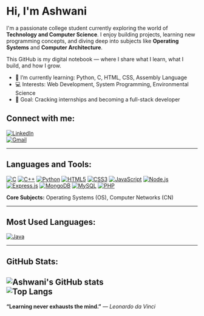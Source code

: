 # Hi, I'm Ashwani

I'm a passionate college student currently exploring the world of **Technology and Computer Science**. I enjoy building projects, learning new programming concepts, and diving deep into subjects like **Operating Systems** and **Computer Architecture**.

This GitHub is my digital notebook — where I share what I learn, what I build, and how I grow.

- 🌱 I’m currently learning: Python, C, HTML, CSS, Assembly Language  
- 💻 Interests: Web Development, System Programming, Environmental Science  
- 🎯 Goal: Cracking internships and becoming a full-stack developer

## Connect with me:
[![LinkedIn](https://img.shields.io/badge/LinkedIn-blue?style=flat&logo=linkedin)](https://www.linkedin.com/in/ashwani755/)  
[![Gmail](https://img.shields.io/badge/Gmail-red?style=flat&logo=gmail&logoColor=white)](mailto:itashwani1@gmail.com)

---

## Languages and Tools:

[![C](https://img.shields.io/badge/C-00599C?style=for-the-badge&logo=c&logoColor=white)]()
[![C++](https://img.shields.io/badge/C++-00599C?style=for-the-badge&logo=c%2B%2B&logoColor=white)]()
[![Python](https://img.shields.io/badge/Python-3776AB?style=for-the-badge&logo=python&logoColor=white)]()
[![HTML5](https://img.shields.io/badge/HTML5-E34F26?style=for-the-badge&logo=html5&logoColor=white)]()
[![CSS3](https://img.shields.io/badge/CSS3-1572B6?style=for-the-badge&logo=css3&logoColor=white)]()
[![JavaScript](https://img.shields.io/badge/JavaScript-F7DF1E?style=for-the-badge&logo=javascript&logoColor=black)]()
[![Node.js](https://img.shields.io/badge/Node.js-339933?style=for-the-badge&logo=nodedotjs&logoColor=white)]()
[![Express.js](https://img.shields.io/badge/Express.js-000000?style=for-the-badge&logo=express&logoColor=white)]()
[![MongoDB](https://img.shields.io/badge/MongoDB-47A248?style=for-the-badge&logo=mongodb&logoColor=white)]()
[![MySQL](https://img.shields.io/badge/MySQL-4479A1?style=for-the-badge&logo=mysql&logoColor=white)]()
[![PHP](https://img.shields.io/badge/PHP-777BB4?style=for-the-badge&logo=php&logoColor=white)]()

**Core Subjects:** Operating Systems (OS), Computer Networks (CN)

---

## Most Used Languages:

[![Java](https://img.shields.io/badge/Java-007396?style=for-the-badge&logo=java&logoColor=white)]()

---

## GitHub Stats:

![Ashwani's GitHub stats](https://github-readme-stats.vercel.app/api?username=Ashwani720&show_icons=true&theme=midnight-purple)  
![Top Langs](https://github-readme-stats.vercel.app/api/top-langs/?username=Ashwani720&layout=compact&theme=midnight-purple)
---

**“Learning never exhausts the mind.”** — *Leonardo da Vinci*